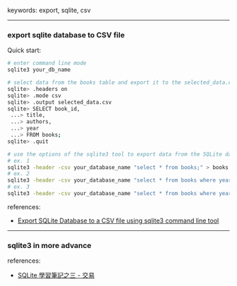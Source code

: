 keywords: export, sqlite, csv

---
### export sqlite database to CSV file

Quick start:

```sh 
# enter command line mode
sqlite3 your_db_name

# select data from the books table and export it to the selected_data.csv file. 
sqlite> .headers on
sqlite> .mode csv
sqlite> .output selected_data.csv
sqlite> SELECT book_id,
 ...> title,
 ...> authors,
 ...> year
 ...> FROM books;
sqlite> .quit

# use the options of the sqlite3 tool to export data from the SQLite database to a CSV file.
# ex. 1 
sqlite3 -header -csv your_database_name "select * from books;" > books.csv
# ex. 2 
sqlite3 -header -csv your_database_name "select * from books where year = 2017;" > books_2017.csv
# ex. 3 
sqlite3 -header -csv your_database_name "select * from books where year = 2017 and authors = 'J. K. Rowling';" > JKRowling_books_2017.csv


```

references:
* [Export SQLite Database to a CSV file using sqlite3 command line tool](https://deeplearning.lipingyang.org/export-sqlite-database-to-a-csv-file-using-sqlite3-command-line-tool-ubuntu-16-04/)


--- 
### sqlite3 in more advance
references:
* [SQLite 學習筆記之三 - 交易](http://garyliutw.blogspot.com/2013/07/sqlite_24.html)